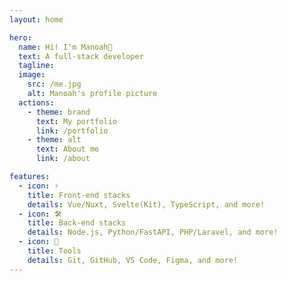 ```yaml
---
layout: home

hero:
  name: Hi! I'm Manoah👋
  text: A full-stack developer
  tagline:
  image:
    src: /me.jpg
    alt: Manoah's profile picture
  actions:
    - theme: brand
      text: My portfolio
      link: /portfolio
    - theme: alt
      text: About me
      link: /about

features:
  - icon: ⚡️
    title: Front-end stacks
    details: Vue/Nuxt, Svelte(Kit), TypeScript, and more!
  - icon: 🛠️
    title: Back-end stacks
    details: Node.js, Python/FastAPI, PHP/Laravel, and more!
  - icon: 🔧
    title: Tools
    details: Git, GitHub, VS Code, Figma, and more!
---
```


